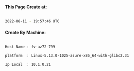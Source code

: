 
   
#### This Page Create at:

```bash

2022-06-11 - 19:57:46 UTC

```

#### Create By Machine:

```bash

Host Name : fv-az72-799

platform  : Linux-5.13.0-1025-azure-x86_64-with-glibc2.31

Ip Local  : 10.1.0.21

```

